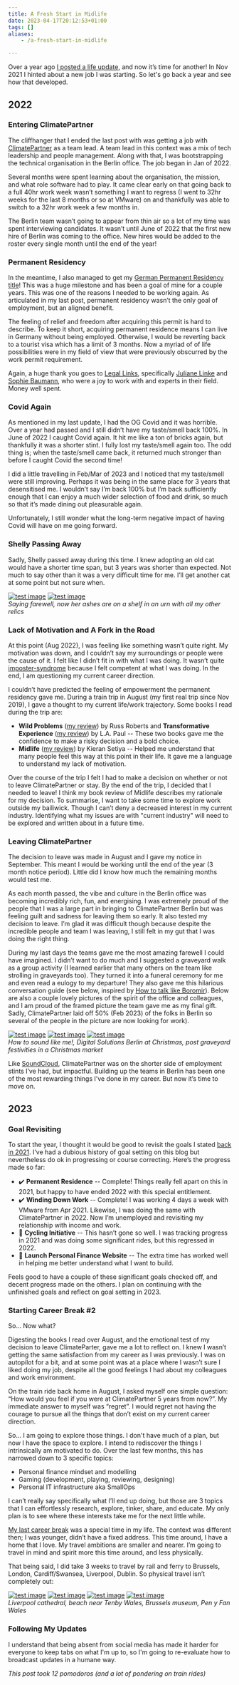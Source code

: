 ```yaml
---
title: A Fresh Start in Midlife
date: 2023-04-17T20:12:53+01:00
tags: []
aliases:
    - /a-fresh-start-in-midlife

---
```



Over a year ago [I posted a life update][previous-update], and now it’s time for another! In Nov 2021 I hinted about a
new job I was starting. So let's go back a year and see how that developed.

[previous-update]: /life-work-covid/

## 2022

### Entering ClimatePartner

The cliffhanger that I ended the last post with was getting a job with [ClimatePartner][climatepartner] as a team lead.
A team lead in this context was a mix of tech leadership and people management. Along with that, I was bootstrapping the
technical organisation in the Berlin office. The job began in Jan of 2022.

Several months were spent learning about the organisation, the mission, and what role software had to play. It came
clear early on that going back to a full 40hr work week wasn’t something I want to regress (I went to 32hr weeks for the
last 8 months or so at VMware) on and thankfully was able to switch to a 32hr work week a few months in.

The Berlin team wasn’t going to appear from thin air so a lot of my time was spent interviewing candidates. It wasn’t
until June of 2022 that the first new hire of Berlin was coming to the office. New hires would be added to the roster
every single month until the end of the year!

[climatepartner]: https://www.climatepartner.com/

### Permanent Residency

In the meantime, I also managed to get my [German Permanent Residency title][prhomepage]! This was a huge milestone and
has been a goal of mine for a couple years. This was one of the reasons I needed to be working again. As articulated in
my last post, permanent residency wasn’t the only goal of employment, but an aligned benefit.

The feeling of relief and freedom after acquiring this permit is hard to describe. To keep it short, acquiring permanent
residence means I can live in Germany without being employed. Otherwise, I would be reverting back to a tourist visa
which has a limit of 3 months. Now a myriad of of life possibilities were in my field of view that were previously
obscurred by the work permit requirement.

Again, a huge thank you goes to [Legal Links][legallinks], specifically [Juliane Linke][juliane] and
[Sophie Baumann][sophie], who were a joy to work with and experts in their field. Money well spent.

[prhomepage]: https://www.berlin.de/einwanderung/en/residence/permanent/
[legallinks]: http://www.legal-links.net/en/
[juliane]: http://www.legal-links.net/en/anwaeltinnen/juliane-linke/
[sophie]: http://www.legal-links.net/en/anwaeltinnen/sophie-baumann/

### Covid Again

As mentioned in my last update, I had the OG Covid and it was horrible. Over a year had passed and I still didn’t have
my taste/smell back 100%. In June of 2022 I caught Covid again. It hit me like a ton of bricks again, but thankfully it
was a shorter stint. I fully lost my taste/smell again too. The odd thing is; when the taste/smell came back, it
returned much stronger than before I caught Covid the second time!

I did a little travelling in Feb/Mar of 2023 and I noticed that my taste/smell were still improving. Perhaps it was
being in the same place for 3 years that desensitised me. I wouldn’t say I’m back 100% but I’m back sufficiently enough
that I can enjoy a much wider selection of food and drink, so much so that it’s made dining out pleasurable again.

Unfortunately, I still wonder what the long-term negative impact of having Covid will have on me going forward.

### Shelly Passing Away

Sadly, Shelly passed away during this time. I knew adopting an old cat would have a shorter time span, but 3 years was
shorter than expected. Not much to say other than it was a very difficult time for me. I’ll get another cat at some
point but not sure when.

[![test image](https://scottmuc.com/images/blog/career-break2/shelly-hospital.jpg)](/images/blog/career-break2/shelly-hospital.jpg)
[![test image](https://scottmuc.com/images/blog/career-break2/shelly-urn.jpg)](/images/blog/career-break2/shelly-urn.jpg)
<br style="clear:both" />
*Saying farewell, now her ashes are on a shelf in an urn with all my other relics*

### Lack of Motivation and A Fork in the Road

At this point (Aug 2022), I was feeling like something wasn’t quite right. My motivation was down, and I couldn’t say my
surroundings or people were the cause of it. I felt like I didn’t fit in with what I was doing. It wasn’t quite
[imposter-syndrome][imposter] because I felt competent at what I was doing. In the end, I am questioning my current
career direction.

[imposter]: https://en.wikipedia.org/wiki/Impostor_syndrome

I couldn’t have predicted the feeling of empowerment the permanent residency gave me. During a train trip in August (my
first real trip since Nov 2019), I gave a thought to my current life/work trajectory. Some books I read during the trip
are:

* **Wild Problems** ([my review][wildproblems]) by Russ Roberts and **Transformative Experience**
  ([my review][transformativeexp]) by L.A. Paul -- These two books gave me the confidence to make a risky decision and
  a bold choice.
* **Midlife** ([my review][midlife]) by Kieran Setiya -- Helped me understand that many people feel this way at this
  point in their life. It gave me a language to understand my lack of motivation.

Over the course of the trip I felt I had to make a decision on whether or not to leave ClimatePartner or stay. By the
end of the trip, I decided that I needed to leave! I think my book review of Midlife describes my rationale for my
decision. To summarise, I want to take some time to explore work outside my bailiwick. Though I can’t deny a decreased
interest in my current industry. Identifying what my issues are with "current industry" will need to be explored and
written about in a future time.

[wildproblems]: https://www.goodreads.com/review/show/4955007503
[transformativeexp]: https://www.goodreads.com/review/show/4955068988
[midlife]: https://www.goodreads.com/review/show/5007684093

### Leaving ClimatePartner

The decision to leave was made in August and I gave my notice in September. This meant I would be working until the end
of the year (3 month notice period). Little did I know how much the remaining months would test me.

As each month passed, the vibe and culture in the Berlin office was becoming incredibly rich, fun, and energising. I was
extremely proud of the people that I was a large part in bringing to ClimatePartner Berlin but was feeling guilt and
sadness for leaving them so early. It also tested my decision to leave. I’m glad it was difficult though because despite
the incredible people and team I was leaving, I still felt in my gut that I was doing the right thing.

During my last days the teams gave me the most amazing farewell I could have imagined. I didn’t want to do much and I
suggested a graveyard walk as a group activity (I learned earlier that many others on the team like strolling in
graveyards too). They turned it into a funeral ceremony for me and even read a eulogy to my departure! They also gave me
this hilarious conversation guide (see below, inspired by [How to talk like Boromir][boromir]). Below are also a couple
lovely pictures of the spirit of the office and colleagues, and I am proud of the framed picture the team gave me as my
final gift. Sadly, ClimatePartner laid off 50% (Feb 2023) of the folks in Berlin so several of the people in the picture
are now looking for work).

[boromir]: https://www.reddit.com/r/lotrmemes/comments/ouk0js/how_to_talk_like_boromir/

[![test image](https://scottmuc.com/images/blog/career-break2/cp-scott-boromir.jpg)](/images/blog/career-break2/cp-scott-boromir.jpg)
[![test image](https://scottmuc.com/images/blog/career-break2/cp-ds-team-small.jpg)](/images/blog/career-break2/cp-ds-team.jpg)
[![test image](https://scottmuc.com/images/blog/career-break2/cp-post-graveyard.jpg)](/images/blog/career-break2/cp-post-graveyard.jpg)
<br style="clear:both" />
*How to sound like me!, Digital Solutions Berlin at Christmas, post graveyard festivities in a Christmas market*

Like [SoundCloud][soundcloud], ClimatePartner was on the shorter side of employment stints I’ve had, but impactful.
Building up the teams in Berlin has been one of the most rewarding things I’ve done in my career. But now it’s time to
move on.

[soundcloud]: /joining-soundcloud-and-moving-to-berlin/
## 2023

### Goal Revisiting

To start the year, I thought it would be good to revisit the goals I stated [back in 2021][2021goals]. I’ve had a
dubious history of goal setting on this blog but nevertheless do ok in progressing or course correcting. Here’s the
progress made so far:

* ✔️  **Permanent Residence** -- Complete! Things really fell apart on this in 2021, but happy to have ended 2022 with
  this special entitlement.
* ✔️  **Winding Down Work** -- Complete! I was working 4 days a week with VMware from Apr 2021. Likewise, I was doing
  the same with ClimatePartner in 2022. Now I’m unemployed and revisiting my relationship with income and work.
* 🚧 **Cycling Initiative** -- This hasn’t gone so well. I was tracking progress in 2021 and was doing some significant
  rides, but this regressed in 2022.
* 🚧 **Launch Personal Finance Website** -- The extra time has worked well in helping me better understand what I want
  to build.

Feels good to have a couple of these significant goals checked off, and decent progress made on the others. I plan on
continuing with the unfinished goals and reflect on goal setting in 2023.

[2021goals]: /my-resolutions-for-2021/

### Starting Career Break #2

So… Now what?

Digesting the books I read over August, and the emotional test of my decision to leave ClimateParter, gave me a lot to
reflect on. I knew I wasn’t getting the same satisfaction from my career as I was previously. I was on autopilot for a
bit, and at some point was at a place where I wasn’t sure I liked doing my job, despite all the good feelings I had
about my colleagues and work environment.

On the train ride back home in August, I asked myself one simple question: “How would you feel if you were at
ClimatePartner 5 years from now?”. My immediate answer to myself was “regret”. I would regret not having the courage to
pursue all the things that don’t exist on my current career direction.

So… I am going to explore those things. I don't have much of a plan, but now I have the space to explore. I intend to
rediscover the things I intrinsically am motivated to do. Over the last few months, this has narrowed down to 3 specific
topics:

* Personal finance mindset and modelling
* Gaming (development, playing, reviewing, designing)
* Personal IT infrastructure aka SmallOps

I can’t really say specifically what I’ll end up doing, but those are 3 topics that I can effortlessly research,
explore, tinker, share, and educate. My only plan is to see where these interests take me for the next little while.

[My last career break][career-break] was a special time in my life. The context was different then; I was younger,
didn’t have a fixed address. This time around, I have a home that I love. My travel ambitions are smaller and nearer.
I’m going to travel in mind and spirit more this time around, and less physically.

[career-break]: /blog/categories/career-break/

That being said, I did take 3 weeks to travel by rail and ferry to Brussels, London, Cardiff/Swansea, Liverpool, Dublin.
So physical travel isn’t completely out:

[![test image](https://scottmuc.com/images/blog/career-break2/train-liverpool-small.jpg)](/images/blog/career-break2/train-liverpool.jpg)
[![test image](https://scottmuc.com/images/blog/career-break2/train-wales2.jpg)](/images/blog/career-break2/train-wales2.jpg)
[![test image](https://scottmuc.com/images/blog/career-break2/train-brussels-small.jpg)](/images/blog/career-break2/train-brussels.jpg)
[![test image](https://scottmuc.com/images/blog/career-break2/train-wales1.jpeg)](/images/blog/career-break2/train-wales1.jpeg)
<br style="clear:both" />
*Liverpool cathedral, beach near Tenby Wales, Brussels museum, Pen y Fan Wales*

### Following My Updates

I understand that being absent from social media has made it harder for everyone to keep tabs on what I'm up to, so I'm
going to re-evaluate how to broadcast updates in a humane way.

*This post took 12 pomodoros (and a lot of pondering on train rides)*

